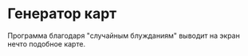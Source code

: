 # Генератор карт

Программа благодаря "случайным блужданиям" выводит на экран нечто подобное карте.
